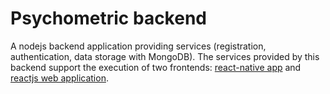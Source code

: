 # Psychometric backend

A nodejs backend application providing services (registration, authentication, data storage with MongoDB).
The services provided by this backend support the execution of two frontends: [react-native app](https://github.com/anfelbar/psychometricApp) and [reactjs web application](https://github.com/anfelbar/psychometricWeb).

